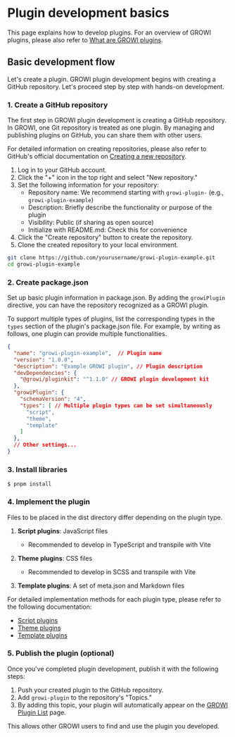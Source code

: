 # Plugin development basics

This page explains how to develop plugins. For an overview of GROWI plugins, please also refer to [What are GROWI plugins](/en/dev/plugin/overview.md).

## Basic development flow

Let's create a plugin. GROWI plugin development begins with creating a GitHub repository. Let's proceed step by step with hands-on development.

### 1. Create a GitHub repository

The first step in GROWI plugin development is creating a GitHub repository. In GROWI, one Git repository is treated as one plugin. By managing and publishing plugins on GitHub, you can share them with other users.

For detailed information on creating repositories, please also refer to GitHub's official documentation on [Creating a new repository](https://docs.github.com/en/repositories/creating-and-managing-repositories/creating-a-new-repository).

1. Log in to your GitHub account.
2. Click the "+" icon in the top right and select "New repository."
3. Set the following information for your repository:
   - Repository name: We recommend starting with `growi-plugin-` (e.g., `growi-plugin-example`)
   - Description: Briefly describe the functionality or purpose of the plugin
   - Visibility: Public (if sharing as open source)
   - Initialize with README.md: Check this for convenience
4. Click the "Create repository" button to create the repository.
5. Clone the created repository to your local environment.

```bash
git clone https://github.com/yourusername/growi-plugin-example.git
cd growi-plugin-example
```

### 2. Create package.json

Set up basic plugin information in package.json. By adding the `growiPlugin` directive, you can have the repository recognized as a GROWI plugin.

To support multiple types of plugins, list the corresponding types in the `types` section of the plugin's package.json file. For example, by writing as follows, one plugin can provide multiple functionalities.

```json
{
  "name": "growi-plugin-example",  // Plugin name
  "version": "1.0.0",
  "description": "Example GROWI plugin", // Plugin description
  "devDependencies": {
    "@growi/pluginkit": "^1.1.0" // GROWI plugin development kit
  },
  "growiPlugin": {
    "schemaVersion": "4",
    "types": [ // Multiple plugin types can be set simultaneously
      "script",
      "theme",
      "template"
    ]
  },
  // Other settings...
}
```

### 3. Install libraries

```
$ pnpm install
```

### 4. Implement the plugin

Files to be placed in the dist directory differ depending on the plugin type.

1. **Script plugins**: JavaScript files
   - Recommended to develop in TypeScript and transpile with Vite

2. **Theme plugins**: CSS files
   - Recommended to develop in SCSS and transpile with Vite

3. **Template plugins**: A set of meta.json and Markdown files

For detailed implementation methods for each plugin type, please refer to the following documentation:

- [Script plugins](/en/dev/plugin/script.html)
- [Theme plugins](/en/dev/plugin/theme.html)
- [Template plugins](/en/dev/plugin/template.html)

### 5. Publish the plugin (optional)

Once you've completed plugin development, publish it with the following steps:

1. Push your created plugin to the GitHub repository.
2. Add `growi-plugin` to the repository's "Topics."
3. By adding this topic, your plugin will automatically appear on the [GROWI Plugin List](https://growi.org/plugins) page.

This allows other GROWI users to find and use the plugin you developed.
